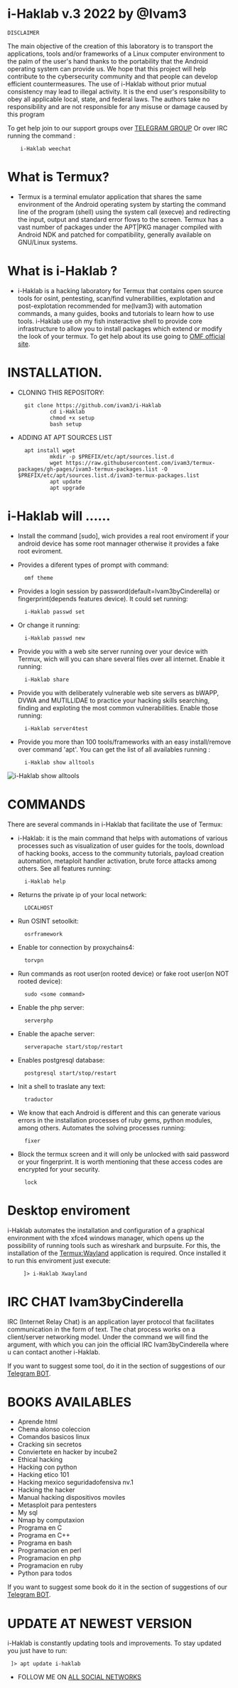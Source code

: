 # i-Haklab v.3 2022 by @Ivam3

	DISCLAIMER
The main objective of the creation of this laboratory is to transport the applications, tools and/or frameworks of a Linux computer environment to the palm of the user's hand thanks to the portability that the Android operating system can provide us. We hope that this project will help contribute to the cybersecurity community and that people can develop efficient countermeasures.
The use of i-Haklab without prior mutual consistency may lead to illegal activity. It is the end user's responsibility to obey all applicable local, state, and federal laws. The authors take no responsibility and are not responsible for any misuse or damage caused by this program

To get help join to our support groups over [TELEGRAM GROUP](https://t.me/iHaklab) 
Or over IRC running the command :

        i-Haklab weechat

# What is Termux?

- Termux is a terminal emulator application that shares the same environment of the Android operating system by starting the command line of the program (shell) using the system call (execve) and redirecting the input, output and standard error flows to the screen. Termux has a vast number of packages under the APT|PKG manager compiled with Android NDK and patched for compatibility, generally available on GNU/Linux systems.

# What is i-Haklab ?

- i-Haklab is a hacking laboratory for Termux that contains open source tools for osint, pentesting, scan/find vulnerabilities, explotation and post-explotation recommended for me(Ivam3) with automation commands, a many guides, books and tutorials to learn how to use tools. i-Haklab use oh my fish insteractive shell to provide core infrastructure to allow you to install packages which extend or modify the look of your termux.
To get help about its use going to [OMF official site](https://fishshell.com/docs/current/tutorial.html).

# INSTALLATION.

- CLONING THIS REPOSITORY:

        git clone https://github.com/ivam3/i-Haklab
				cd i-Haklab
				chmod +x setup
				bash setup

- ADDING AT APT SOURCES LIST

        apt install wget
				mkdir -p $PREFIX/etc/apt/sources.list.d
				wget https://raw.githubusercontent.com/ivam3/termux-packages/gh-pages/ivam3-termux-packages.list -O $PREFIX/etc/apt/sources.list.d/ivam3-termux-packages.list
				apt update
				apt upgrade

# i-Haklab will ......

- Install the command [sudo], wich provides a real root enviroment if your android device has some root mannager otherwise it provides a fake root eviroment.
- Provides a diferent types of prompt with command:

        omf theme

- Provides a login session by password(default=Ivam3byCinderella) or fingerprint(depends features device). It could set running:

        i-Haklab passwd set

- Or change it running:

        i-Haklab passwd new

- Provide you with a web site server running over your device with Termux, wich will you can share several files over all internet. Enable it running:

        i-Haklab share

- Provide you with deliberately vulnerable web site servers as bWAPP, DVWA and MUTILLIDAE to practice your hacking skills searching, finding and exploting the most common vulnerabilities. Enable those running:

        i-Haklab server4test

- Provide you more than 100 tools/frameworks with an easy install/remove over command 'apt'. You can get the list of all availables running :

        i-Haklab show alltools

![i-Haklab show alltools](./.img/alltools.jpg)

# COMMANDS

There are several commands in i-Haklab that facilitate the use of Termux:

- i-Haklab: it is the main command that helps with automations of various processes such as visualization of user guides for the tools, download of hacking books, access to the community tutorials, payload creation automation, metaploit handler activation, brute force attacks among others. See all features running:

        i-Haklab help

- Returns the private ip of your local network:

        LOCALHOST

- Run OSINT setoolkit:

        osrframework

- Enable tor connection by proxychains4:

        torvpn

- Run commands as root user(on rooted device) or fake root user(on NOT rooted device):

        sudo <some command>

- Enable the php server:

        serverphp

- Enable the apache server:

        serverapache start/stop/restart

- Enables postgresql database:

        postgresql start/stop/restart

- Init a shell to traslate any text:

        traductor

- We know that each Android is different and this can generate various errors in the installation processes of ruby gems, python modules, among others. Automates the solving processes running:

        fixer

- Block the termux screen and it will only be unlocked with said password or your fingerprint. It is worth mentioning that these access codes are encrypted for your security.

        lock

# Desktop enviroment

i-Haklab automates the installation and configuration of a graphical environment with the xfce4 windows manager, which opens up the possibility of running tools such as wireshark and burpsuite. For this, the installation of the [Termux:Wayland](https://github.com/termux/termux-x11) application is required. Once installed it to run this enviroment just execute:

         ]> i-Haklab Xwayland

# IRC CHAT Ivam3byCinderella

IRC (Internet Relay Chat) is an application layer protocol that facilitates communication in the form of text. The chat process works on a client/server networking model. Under the command <i-Haklab> we will find the <weechat> argument, with which you can join the official IRC Ivam3byCinderella where u can contact another i-Haklab.

If you want to suggest some tool, do it in the section of suggestions of our [Telegram BOT](https://t.me/Ivam3_Bot).

# BOOKS AVAILABLES

- Aprende html
- Chema alonso coleccion
- Comandos basicos linux
- Cracking sin secretos
- Conviertete en hacker by incube2
- Ethical hacking
- Hacking con python
- Hacking etico 101
- Hacking mexico seguridadofensiva nv.1
- Hacking the hacker
- Manual hacking dispositivos moviles
- Metasploit para pentesters
- My sql
- Nmap by computaxion
- Programa en C
- Programa en C++
- Programa en bash
- Programacion en perl
- Programacion en php
- Programacion en ruby
- Python para todos

If you want to suggest some book do it in the section of suggestions of our [Telegram BOT](https://t.me/Ivam3_Bot).

# UPDATE AT NEWEST VERSION 

i-Haklab is constantly updating tools and improvements. To stay updated you just have to run:

	 ]> apt update i-haklab

- FOLLOW ME ON [ALL SOCIAL NETWORKS](https://wlo.link/@Ivam3)
